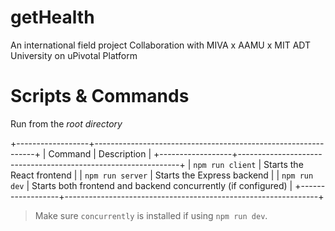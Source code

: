 # getHealth
An international field project Collaboration with MIVA x AAMU x MIT ADT University on uPivotal Platform

# Scripts & Commands

Run from the *root directory* 

+------------------+---------------------------------------------------------------+
| Command          | Description                                                   |
+------------------+---------------------------------------------------------------+
| `npm run client` | Starts the React frontend                                     |
| `npm run server` | Starts the Express backend                                    |
| `npm run dev`    | Starts both frontend and backend concurrently (if configured) |
+------------------+---------------------------------------------------------------+

> Make sure `concurrently` is installed if using `npm run dev`.
